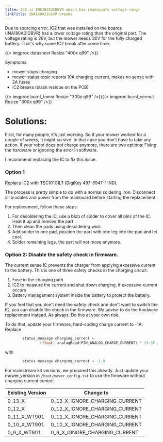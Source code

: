 ```yaml
---
title: IC2 is INA180A3IDBVR which has inadequate voltage range
linkTitle: INA180A3IDBVR breaks
---
```


Due to sourcing error, IC2 that was installed on the boards (INA180A3IDBVR) has a lower voltage rating than the original part. The voltage rating is 26V, but the mower needs 30V for the fully charged battery. That's why some IC2 break after some time.

{{< imgproc datasheet Resize "400x q99" />}}

Symptoms:

* mower stops charging
* mower status topic reports 10A charging current, makes no sense with 2A fuses
* IC2 breaks (black residue on the PCB)

{{< imgproc burnt_tomm Resize "300x q99" />}}{{< imgproc burnt_vermut Resize "300x q99" />}}


# Solutions:

First, for many people, it's just working. So if your mower worked for a couple of weeks, it might survive. In that case you don't have to take any action. If your robot does not charge anymore, there are two options: Fixing the hardware or ignoring the error in software.

I recommend replacing the IC to fix this issue.

### Option 1

Replace IC2 with TSC101CILT (DigiKey 497-6947-1-ND).

The process is pretty simple to do with a normal soldering iron.
Disconnect all modules and power from the mainboard before starting the replacement.

For replacement, follow these steps:
1. For desoldering the IC, use a blob of solder to cover all pins of the IC. Heat it up and remove the part. 
2. Then clean the pads using desoldering wick.
3. Add solder to one pad, position the part with one leg into the pad and let cool.
4. Solder remaining legs, the part will not move anymore.

### Option 2: Disable the safety check in firmware.
The current sense IC prevents the charger from applying excessive current to the battery. This is one of three safety checks in the charging circuit:
1. Fuse in the charging path
2. IC2 to measure the current and shut down charging, if excessive current occurs
3. Battery management system inside the battery to protect the battery.

If you feel that you don't need the safety check and don't want to switch the IC, you can disable the check in the firmware. We advise to do the hardware replacement instead. As always: Do this at your own risk.

To do that, update your firmware, hard-coding charge current to -1A:
Replace

```c
        status_message.charging_current =
                (float) analogRead(PIN_ANALOG_CHARGE_CURRENT) * (3.3f / 4096.0f) / (CURRENT_SENSE_GAIN * R_SHUNT);
```

with

```c
        status_message.charging_current = -1.0
```

For mainstream kit versions, we prepared this already. Just update your mower_version in `/boot/mower_config.txt` to use the firmware without charging current control.

| Existing Version | Change to  |
|------------------------|------------|
| 0_13_X                 | 0_13_X_IGNORE_CHARGING_CURRENT |
| 0_12_X                 | 0_12_X_IGNORE_CHARGING_CURRENT |
| 0_11_X_WT901           | 0_11_X_IGNORE_CHARGING_CURRENT |
| 0_10_X_WT901           | 0_10_X_IGNORE_CHARGING_CURRENT |
| 0_9_X_WT901            | 0_9_X_IGNORE_CHARGING_CURRENT |

